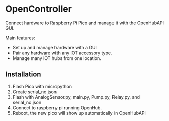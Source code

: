 # OpenController

Connect hardware to Raspberry Pi Pico and manage it with the OpenHubAPI GUI.

Main features:

* Set up and manage hardware with a GUI
* Pair any hardware with any iOT accessory type.  
* Manage many iOT hubs from one location.

## Installation 

1. Flash Pico with micropython
2. Create serial_no.json
3. Flash with AnalogSensor.py, main.py, Pump.py, Relay.py, and serial_no.json
4. Connect to raspberry pi running OpenHub. 
5. Reboot, the new pico will show up automatically in OpenHubAPI
